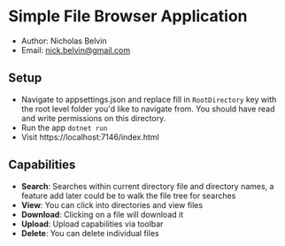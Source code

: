 # Simple File Browser Application

- Author: Nicholas Belvin
- Email: nick.belvin@gmail.com

## Setup
- Navigate to appsettings.json and replace fill in ```RootDirectory``` key with the root level folder you'd like to navigate from. You should have read and write permissions on this directory.
- Run the app ```dotnet run```
- Visit https://localhost:7146/index.html


## Capabilities
- **Search**: Searches within current directory file and directory names, a feature add later could be to walk the file tree for searches
- **View**: You can click into directories and view files
- **Download**: Clicking on a file will download it
- **Upload**: Upload capabilities via toolbar
- **Delete**: You can delete individual files